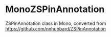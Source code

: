 MonoZSPinAnnotation
===================

ZSPinAnnotation class in Mono, converted from https://github.com/nnhubbard/ZSPinAnnotation